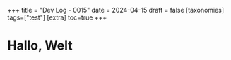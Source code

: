 +++
title = "Dev Log - 0015"
date = 2024-04-15
draft = false
[taxonomies]
tags=["test"]
[extra]
toc=true
+++

# Hallo, Welt
